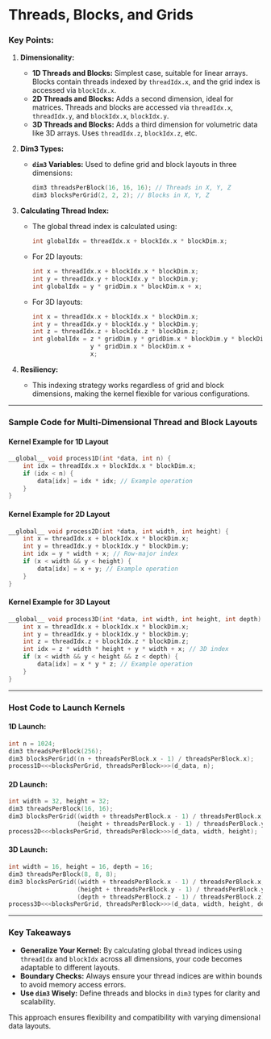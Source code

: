 # Threads, Blocks, and Grids

### **Key Points:**

1. **Dimensionality:**
   - **1D Threads and Blocks:** Simplest case, suitable for linear arrays. Blocks contain threads indexed by `threadIdx.x`, and the grid index is accessed via `blockIdx.x`.
   - **2D Threads and Blocks:** Adds a second dimension, ideal for matrices. Threads and blocks are accessed via `threadIdx.x`, `threadIdx.y`, and `blockIdx.x`, `blockIdx.y`.
   - **3D Threads and Blocks:** Adds a third dimension for volumetric data like 3D arrays. Uses `threadIdx.z`, `blockIdx.z`, etc.

2. **Dim3 Types:**
   - **`dim3` Variables:** Used to define grid and block layouts in three dimensions:
     ```cpp
     dim3 threadsPerBlock(16, 16, 16); // Threads in X, Y, Z
     dim3 blocksPerGrid(2, 2, 2); // Blocks in X, Y, Z
     ```

3. **Calculating Thread Index:**
   - The global thread index is calculated using:
     ```cpp
     int globalIdx = threadIdx.x + blockIdx.x * blockDim.x;
     ```
   - For 2D layouts:
     ```cpp
     int x = threadIdx.x + blockIdx.x * blockDim.x;
     int y = threadIdx.y + blockIdx.y * blockDim.y;
     int globalIdx = y * gridDim.x * blockDim.x + x;
     ```
   - For 3D layouts:
     ```cpp
     int x = threadIdx.x + blockIdx.x * blockDim.x;
     int y = threadIdx.y + blockIdx.y * blockDim.y;
     int z = threadIdx.z + blockIdx.z * blockDim.z;
     int globalIdx = z * gridDim.y * gridDim.x * blockDim.y * blockDim.x +
                     y * gridDim.x * blockDim.x +
                     x;
     ```

4. **Resiliency:**
   - This indexing strategy works regardless of grid and block dimensions, making the kernel flexible for various configurations.

---

### **Sample Code for Multi-Dimensional Thread and Block Layouts**

#### **Kernel Example for 1D Layout**
```cpp
__global__ void process1D(int *data, int n) {
    int idx = threadIdx.x + blockIdx.x * blockDim.x;
    if (idx < n) {
        data[idx] = idx * idx; // Example operation
    }
}
```

#### **Kernel Example for 2D Layout**
```cpp
__global__ void process2D(int *data, int width, int height) {
    int x = threadIdx.x + blockIdx.x * blockDim.x;
    int y = threadIdx.y + blockIdx.y * blockDim.y;
    int idx = y * width + x; // Row-major index
    if (x < width && y < height) {
        data[idx] = x + y; // Example operation
    }
}
```

#### **Kernel Example for 3D Layout**
```cpp
__global__ void process3D(int *data, int width, int height, int depth) {
    int x = threadIdx.x + blockIdx.x * blockDim.x;
    int y = threadIdx.y + blockIdx.y * blockDim.y;
    int z = threadIdx.z + blockIdx.z * blockDim.z;
    int idx = z * width * height + y * width + x; // 3D index
    if (x < width && y < height && z < depth) {
        data[idx] = x * y * z; // Example operation
    }
}
```

---

### **Host Code to Launch Kernels**

#### **1D Launch:**
```cpp
int n = 1024;
dim3 threadsPerBlock(256);
dim3 blocksPerGrid((n + threadsPerBlock.x - 1) / threadsPerBlock.x);
process1D<<<blocksPerGrid, threadsPerBlock>>>(d_data, n);
```

#### **2D Launch:**
```cpp
int width = 32, height = 32;
dim3 threadsPerBlock(16, 16);
dim3 blocksPerGrid((width + threadsPerBlock.x - 1) / threadsPerBlock.x,
                   (height + threadsPerBlock.y - 1) / threadsPerBlock.y);
process2D<<<blocksPerGrid, threadsPerBlock>>>(d_data, width, height);
```

#### **3D Launch:**
```cpp
int width = 16, height = 16, depth = 16;
dim3 threadsPerBlock(8, 8, 8);
dim3 blocksPerGrid((width + threadsPerBlock.x - 1) / threadsPerBlock.x,
                   (height + threadsPerBlock.y - 1) / threadsPerBlock.y,
                   (depth + threadsPerBlock.z - 1) / threadsPerBlock.z);
process3D<<<blocksPerGrid, threadsPerBlock>>>(d_data, width, height, depth);
```

---

### **Key Takeaways**
- **Generalize Your Kernel:** By calculating global thread indices using `threadIdx` and `blockIdx` across all dimensions, your code becomes adaptable to different layouts.
- **Boundary Checks:** Always ensure your thread indices are within bounds to avoid memory access errors.
- **Use `dim3` Wisely:** Define threads and blocks in `dim3` types for clarity and scalability.

This approach ensures flexibility and compatibility with varying dimensional data layouts.
